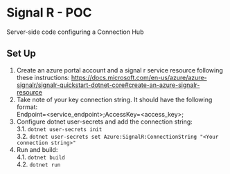 # Signal R - POC

Server-side code configuring a Connection Hub

## Set Up

 1. Create an azure portal account and a signal r service resource following these instructions:  https://docs.microsoft.com/en-us/azure/azure-signalr/signalr-quickstart-dotnet-core#create-an-azure-signalr-resource  
 2. Take note of your key connection string. It should have the following format:  
 		Endpoint=<service_endpoint>;AccessKey=<access_key>;  
 3. Configure dotnet user-secrets and add the connection string:  
		3.1. `dotnet user-secrets init `  
		3.2. `dotnet user-secrets set Azure:SignalR:ConnectionString "<Your connection string>"`  
4. Run and build:  
		4.1. `dotnet build`  
		4.2. `dotnet run`  
